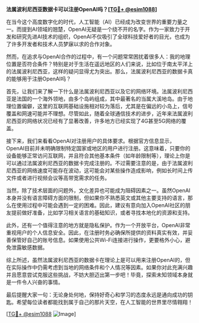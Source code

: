 **法属波利尼西亚数据卡可以注册OpenAI吗？[[TG💪+ @esim1088](https://t.me/s/esim1088)]**

在当今这个高度数字化的时代，人工智能（AI）已经成为改变世界的重要力量之一。而提到AI领域的翘楚，OpenAI无疑是一个绕不开的名字。作为一家致力于开发和研究先进AI技术的组织，OpenAI不仅吸引了全球科技爱好者的目光，也成为了许多开发者和技术人员梦寐以求的合作对象。

然而，在追求与OpenAI合作的过程中，有一个问题常常困扰着很多人：我的地理位置是否符合条件？特别是对于生活在遥远地区的人们来说，比如位于南太平洋上的法属波利尼西亚，这样的疑问显得尤为突出。那么，法属波利尼西亚的数据卡真的能够用于注册OpenAI吗？

首先，让我们来了解一下什么是法属波利尼西亚以及它的网络环境。法属波利尼西亚是法国的一个海外领地，由多个岛屿组成，其中最著名的当属大溪地岛。由于地理位置偏僻，这里的互联网基础设施相对较为落后，尤其是在偏远的小岛上，信号覆盖和网速可能并不理想。尽管如此，随着全球通信技术的进步，近年来法属波利尼西亚的网络状况已经有了显著改善，许多地方已经实现了4G甚至5G网络的覆盖。

接下来，我们来看看OpenAI对注册用户的具体要求。根据官方信息显示，OpenAI目前并未明确限制特定国家或地区的用户进行注册。这意味着，只要你的设备能够正常访问互联网，并且符合其他基本条件（如年龄限制等），理论上你是可以通过法属波利尼西亚的数据卡完成注册的。不过需要注意的是，由于法属波利尼西亚的网络速度可能存在波动，这可能会对某些操作造成影响，例如长时间上传文件或者进行视频会议等高带宽需求的任务。

当然，除了技术层面的问题外，文化差异也可能成为阻碍因素之一。虽然OpenAI本身并没有语言障碍方面的限制，但如果你不熟悉英文或其他主要支持的语言，那么在使用过程中可能会遇到一定的困难。因此，建议有意向加入OpenAI社区的朋友提前做好准备，比如学习相关语言的基础知识，或者寻找本地化的资源和支持。

此外，还有一个值得注意的地方就是隐私保护。作为一个开放平台，OpenAI非常重视用户的个人信息安全。因此，在注册时务必确保所提供的资料真实有效，并妥善保管好自己的账号信息。如果使用公共Wi-Fi连接进行操作，更要格外小心，避免泄露敏感数据。

综上所述，虽然法属波利尼西亚的数据卡在理论上是可以用来注册OpenAI的，但在实际操作中仍需考虑到当地的网络条件和个人情况等因素。如果你对此充满兴趣并且愿意尝试克服这些挑战，不妨大胆迈出第一步吧！毕竟，探索未知领域本身就是一件令人兴奋的事情。

最后提醒大家一句：无论身处何地，保持好奇心和学习的态度永远是通向成功的钥匙。希望每位读者都能找到属于自己的那片天空，在人工智能的世界里尽情翱翔！

[[TG💪+ @esim1088](https://t.me/s/esim1088) ![Image](https://i.postimg.cc/4NQfJmqS/Snipaste-2025-05-13-00-14-12.png)]